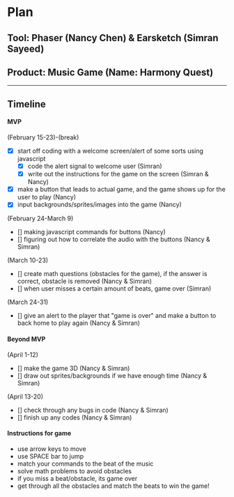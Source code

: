 # Plan

## Tool: Phaser (Nancy Chen) & Earsketch (Simran Sayeed)
## Product: Music Game (Name: Harmony Quest)

---

## Timeline

#### MVP

(February 15-23)-(break)
- [x] start off coding with a welcome screen/alert of some sorts using javascript
  - [x] code the alert signal to welcome user (Simran)
  - [x] write out the instructions for the game on the screen (Simran & Nancy)
- [x] make a button that leads to actual game, and the game shows up for the user to play (Nancy)
- [x] input backgrounds/sprites/images into the game (Nancy)

(February 24-March 9)
- [] making javascript commands for buttons (Nancy)
- [] figuring out how to correlate the audio with the buttons (Nancy & Simran)

(March 10-23)
- [] create math questions (obstacles for the game), if the answer is correct, obstacle is removed (Nancy & Simran)
- [] when user misses a certain amount of beats, game over (Simran)

(March 24-31)
- [] give an alert to the player that "game is over" and make a button to back home to play again (Nancy & Simran)

#### Beyond MVP

(April 1-12)
- [] make the game 3D (Nancy & Simran)
- [] draw out sprites/backgrounds if we have enough time (Nancy & Simran)

(April 13-20)
- [] check through any bugs in code (Nancy & Simran)
- [] finish up any codes (Nancy & Simran)

#### Instructions for game
- use arrow keys to move
- use SPACE bar to jump
- match your commands to the beat of the music
- solve math problems to avoid obstacles
- if you miss a beat/obstacle, its game over
- get through all the obstacles and match the beats to win the game!

<!-- EXAMPLE

## Tool: APIs
## Product: Green Glass Door riddle app

## Timeline

### MVP

- [ ] Front-end
  - [x] Webpage to collect input from user (deadline: 4/15)
  - [ ] Webpage to display "yes, but a ___ can't" or "no, but a ___ can" (deadline: 5/1)
- [x] Back-end
  - [x] Use regex to test whether or not the word can go through the GGD (deadline: 3/1)
  - [x] Use the Twinword API to find related words (deadline: 3/15)
    - [ ] Iterate through the words until an opposite example can be found (deadline: 4/1)

#### Beyond MVP

- [ ] Use another API to make sure the opposite example is a noun
- [ ] Automate notification of API limit to make sure I don’t exceed free quota
- [ ] A multiple choice quizzer that will test the user’s knowledge of the solution

-->


<!-- music to use
- https://earsketch.gatech.edu/earsketch2/?sharing=WlIuL5eON1uG6ilE5frDVg
- https://earsketch.gatech.edu/earsketch2/?sharing=sJofaPkVAFacF9qah6U0sw
- https://earsketch.gatech.edu/earsketch2/?sharing=mMnc0kl_hpBlouIoSmUzQA
- https://earsketch.gatech.edu/earsketch2/?sharing=6RUq-vYFHsDSki1kbHMugw
- https://earsketch.gatech.edu/earsketch2/?sharing=MiQYCfFVzS1eXFgGYppkFg
- https://earsketch.gatech.edu/earsketch2/?sharing=_gGHsvc6BDkde-hPHHbgDw
-->


<!-- DO NOT USE THIS YET

| Name | Glows | Grows |
| -------- | ------- | ------- |
|   |   |
|   |   |
|   |   |
|   |   |
|   |   |
|   |   |

-->
